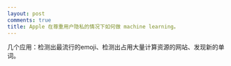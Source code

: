 ```yaml
---
layout: post
comments: true
title: Apple 在尊重用户隐私的情况下如何做 machine learning。
---
```




几个应用：检测出最流行的emoji、检测出占用大量计算资源的网站、发现新的单词。


